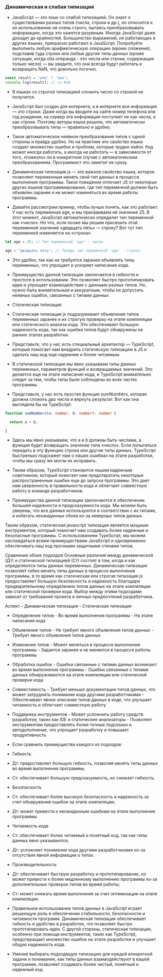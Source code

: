### Динамическая и слабая типизация
- JavaScript — это язык со слабой типизацией. Он знает о существовании разных типов (числа, строки и др.), но относится к их использованию не очень строго, пытаясь преобразовывать информацию, когда это кажется разумным. Иногда JavaScript даже доходит до крайностей. Большинство выражений, не работающих в других языках, прекрасно работают в JavaScript. Попробуйте выполнить любую арифметическую операцию (кроме сложения), подставив туда строки или любые другие типы данных (кроме ситуации, когда оба операнда - это числа или строки, содержащие только число) — вы увидите, что они всегда будут работать и возвращать NaN, что довольно логично. 
```javascript
const result = 'one' * 'two';
console.log(result); // => NaN
```

- В языках со строгой типизацией сложить число со строкой не получится.

- JavaScript был создан для интернета, а в интернете вся информация — это строки. Даже когда вы вводите на сайте номер телефона или год рождения, на сервер эта информация поступает не как числа, а как строки. Поэтому авторы языка решили, что автоматически преобразовывать типы — правильно и удобно. 

- Такое автоматическое неявное преобразование типов с одной стороны и правда удобно. Но на практике это свойство языка создает множество ошибок и проблем, которые трудно найти. Код может иногда работать, а иногда не работать — в зависимости от того, «повезло» ли в конкретном случае с автоматическим преобразованием. Программист это заметит не сразу. 

- Динамическая типизация js — это важное свойство языка, которое позволяет переменным менять свой тип данных в процессе выполнения программы. Такое поведение отличает JS от некоторых других языков программирования, где тип переменной должен быть объявлен заранее и не может изменяться во время работы программы. 

- Давайте рассмотрим пример, чтобы лучше понять, как это работает. У нас есть переменная age, и мы присваиваем ей значение 25. В этот момент, JavaScript автоматически определит тип переменной как «число». Но что, если позже мы решим присвоить этой переменной значение «двадцать пять» — строку? Вот тут тип переменной изменяется на «строка». 

```javascript
let age = 25; // Тип переменной 'age' - число

age = "двадцать пять"; // Теперь тип переменной 'age' - строка

``` 

- Это удобно, так как не требуется заранее объявлять типы переменных, что упрощает и ускоряет написание кода. 

- Преимущество данной типизации заключается в гибкости и простоте в использовании. Это позволяет быстро прототипировать идеи и упрощает взаимодействие с данными разных типов. Но, нужно быть внимательным и аккуратным, чтобы не допустить неявных ошибок, связанных с типами данных.

- Статическая типизация 
- Статическая типизация js подразумевает объявление типов переменных заранее и их строгую проверку на этапе компиляции или статического анализа кода. Это обеспечивает большую надежность кода, так как ошибки типов будут обнаружены на ранних этапах разработки.

- Представьте, что у нас есть специальный архитектор — TypeScript, который помогает нам внедрить статическую типизацию в JS и сделать наш код еще надежнее и более читаемым.

- В статической типизации мы явно указываем типы данных переменных, параметров функций и возвращаемых значений. Это делается еще на этапе написания кода, и TypeScript внимательно следит за тем, чтобы типы были соблюдены во всех частях программы.

- Представьте, у нас есть простая функция sumNumbers, которая должна сложить два числа и вернуть результат. Вот как она выглядела бы на TypeScript:
```typescript
function sumNumbers(a: number, b: number): number {

  return a + b;

}
```

- Здесь мы явно указываем, что a и b должны быть числами, а функция будет возвращать значение типа «число». Если попытаться передать в эту функцию строки или другие типы данных, TypeScript быстренько подскажет нам о наших ошибках на этапе разработки, чтобы мы сразу же могли их исправить.

- Таким образом, TypeScript становится нашим надежным советником, который помогает нам предотвратить некоторые распространенные ошибки еще до запуска программы. Это дает нам уверенность в правильности кода и облегчает совместную работу в команде разработчиков.

- Преимущества данной типизации заключаются в обеспечении большей надежности и предсказуемости кода. Мы можем быть уверены, что все данные используются в соответствии с их типами, и избегать неожиданных сбоев из-за неверных типов данных. 

Таким образом, статическая javascript типизация является мощным инструментом, который помогает нам создавать более надежные и безопасные программы. С использованием TypeScript, мы можем наслаждаться всеми преимуществами JavaScript и одновременно обеспечивать наш код прочными защитными стенами типов.

Сравнение обоих подходов
Основные различия между динамической (Дт) и статической типизацией (Ст) состоят в том, когда и как определяются типы данных переменных. Динамическая типизация позволяет гибко менять типы данных в процессе выполнения программы, в то время как статическая или строгая типизация js предоставляет большую безопасность и надежность благодаря предварительному определению типов данных на этапе компиляции или статической проверки кода. Выбор между этими подходами зависит от требований проекта и личных предпочтений разработчика.

Аспект - Динамическая типизация - Статическая типизация

- Определение типов - Во время выполнения программы - На этапе написания кода

- Объявление типов - Не требует явного объявления типов данных - Требует явного объявления типов данных

- Изменение типов - Может меняться в процессе выполнения программы - Задается заранее и не меняется в процессе работы программы

- Обработка ошибок - Ошибки связанные с типами данных возникают во время выполнения программы - Ошибки связанные с типами данных обнаруживаются на этапе компиляции или статической проверки кода

- Совместимость	- Требует меньше документации типов данных, что может затруднить понимание кода другими разработчиками - Обеспечивает явное описание типов данных в коде, что улучшает читаемость и облегчает совместную работу

- Поддержка инструментов - Может усложнить работу средств разработки, таких как IDE и статические анализаторы - Позволяет инструментам предоставлять более точные подсказки и автодополнение, что упрощает разработку и повышает продуктивность

- Если сравнить преимущества каждого из подходов:

- Гибкость

- Дт: предоставляет большую гибкость, позволяя менять типы данных во время выполнения программы;
- Ст: обеспечивает большую предсказуемость, но снижает гибкость.

- Безопасность

- Ст: обеспечивает более высокую безопасность и надежность за счет обнаружения ошибок на этапе компиляции;
- Дт: может привести к неожиданным ошибкам на этапе выполнения программы.

- Читаемость кода

- Ст: обеспечивает более читаемый и понятный код, так как типы данных явно указываются;
- Дт: усложняет понимание кода другими разработчиками из-за отсутствия явной информации о типах.

- Производительность

- Дт: обеспечивает быструю разработку и прототипирование, но может привести к более медленному выполнению программы из-за дополнительных проверок типов во время работы;
- Ст: может снижать время выполнения за счет оптимизации на этапе компиляции. 

- Правильное использование типов данных в JavaScript играет решающую роль в обеспечении стабильности, безопасности и читаемости программ. Динамическая типизация обеспечивает гибкость и удобство в разработке, что позволяет быстро прототипировать идеи. С другой стороны, статическая типизация, особенно при помощи инструментов, таких как TypeScript, предотвращает множество ошибок на этапе разработки и улучшает общую надежность кода.

- Умение выбирать подходящую типизацию для каждой конкретной задачи и понимание, как типы данных взаимодействуют в вашей программе, позволяет создавать более чистый, понятный и надежный код.
